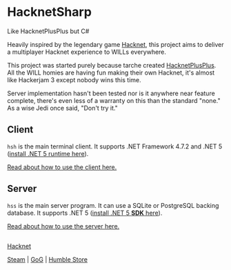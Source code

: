 # HacknetSharp
 Like HacknetPlusPlus but C#

Heavily inspired by the legendary game [Hacknet](http://hacknet-os.com/),
this project aims to deliver a multiplayer Hacknet experience
to WILLs everywhere.

This project was started purely because tarche created [HacknetPlusPlus](https://github.com/The-Council-of-Wills/HacknetPlusPlus).
All the WILL homies are having fun making their own
Hacknet, it's almost like Hackerjam 3 except nobody wins this time.

Server implementation hasn't been tested nor is it anywhere near
feature complete, there's even less of a warranty on this than
the standard "none." As a wise Jedi once said, "Don't try it."

## Client

`hsh` is the main terminal client. It supports .NET Framework 4.7.2
and .NET 5 ([install .NET 5 runtime here](https://dotnet.microsoft.com/download/dotnet/5.0)).

[Read about how to use the client here.](meta/usage-client.md)

## Server

`hss` is the main server program. It can use a SQLite or PostgreSQL
backing database. It supports .NET 5
([install .NET 5 **SDK** here](https://dotnet.microsoft.com/download/dotnet/5.0)).

[Read about how to use the server here.](meta/usage-server.md)

##

[Hacknet](http://hacknet-os.com/)

[Steam](https://store.steampowered.com/app/365450/Hacknet) | [GoG](https://www.gog.com/game/hacknet) | [Humble Store](https://www.gog.com/game/hacknet)
